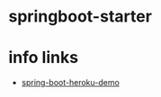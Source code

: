 # springboot-starter

# info links

* [spring-boot-heroku-demo](https://github.com/kissaten/spring-boot-heroku-demo)

